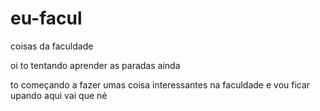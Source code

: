 # eu-facul
coisas da faculdade


oi to tentando aprender as paradas ainda 

to começando a fazer umas coisa interessantes na faculdade e vou ficar upando aqui vai que né
